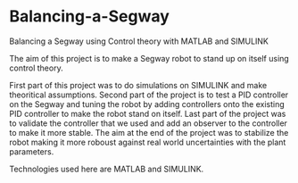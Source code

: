 # Balancing-a-Segway
Balancing a Segway using Control theory with MATLAB and SIMULINK

The aim of this project is to make a Segway robot to stand up on itself using control theory. 

First part of this project was to do simulations on SIMULINK and make theoritical assumptions. Second part of the project is to test a PID controller on the Segway and tuning the robot by adding controllers onto the existing PID controller to make the robot stand on itself. Last part of the project was to validate the controller that we used and add an observer to the controller to make it more stable. The aim at the end of the project was to stabilize the robot making it more roboust against real world uncertainties with the plant parameters. 

Technologies used here are MATLAB and SIMULINK. 
